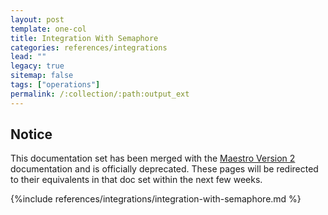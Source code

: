 ```yaml
---
layout: post
template: one-col
title: Integration With Semaphore
categories: references/integrations
lead: ""
legacy: true
sitemap: false
tags: ["operations"]
permalink: /:collection/:path:output_ext
---
```


## Notice
<div class="notice notice-warning"><p>This documentation set has been merged with the <a href="/maestro/">Maestro Version 2</a> documentation and is officially deprecated. These pages will be redirected to their equivalents in that doc set within the next few weeks.</p></div>

{%include references/integrations/integration-with-semaphore.md %}
